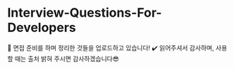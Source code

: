 # Interview-Questions-For-Developers

👋 면접 준비를 하며 정리한 것들을 업로드하고 있습니다!
✔️ 읽어주셔서 감사하며, 사용할 때는 출처 밝혀 주시면 감사하겠습니다😎
